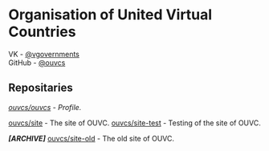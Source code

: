# Organisation of United Virtual Countries

VK - [@vgovernments](https://vk.com/vgovernments)\
GitHub - [@ouvcs](https://github.com/ouvcs)

## Repositaries

*[ouvcs/ouvcs](https://github.com/ouvcs/ouvcs) - Profile.*


[ouvcs/site](https://github.com/ouvcs/site) - The site of OUVC.
[ouvcs/site-test](https://github.com/ouvcs/site-test) - Testing of the site of OUVC.

***[ARCHIVE]*** [ouvcs/site-old](https://github.com/ouvcs/site-old) - The old site of OUVC.
